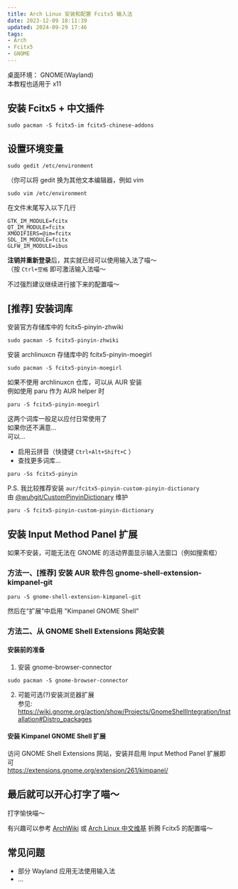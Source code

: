 ```yaml
---
title: Arch Linux 安装和配置 Fcitx5 输入法
date: 2023-12-09 18:11:39
updated: 2024-09-29 17:46
tags:
- Arch
- Fcitx5
- GNOME
---
```


桌面环境：
GNOME(Wayland)  
本教程也适用于 x11

## 安装 Fcitx5  + 中文插件
```
sudo pacman -S fcitx5-im fcitx5-chinese-addons
```

## 设置环境变量
```
sudo gedit /etc/environment
```
（你可以将 gedit 换为其他文本编辑器，例如 vim
```
sudo vim /etc/environment
```
在文件末尾写入以下几行
```
GTK_IM_MODULE=fcitx
QT_IM_MODULE=fcitx
XMODIFIERS=@im=fcitx
SDL_IM_MODULE=fcitx
GLFW_IM_MODULE=ibus
```

**注销并重新登录**后，其实就已经可以使用输入法了喵～  
（按 `Ctrl+空格` 即可激活输入法喵～

不过强烈建议继续进行接下来的配置喵～

## [推荐] 安装词库

安装官方存储库中的 fcitx5-pinyin-zhwiki
```
sudo pacman -S fcitx5-pinyin-zhwiki
```

安装 archlinuxcn 存储库中的 fcitx5-pinyin-moegirl
```
sudo pacman -S fcitx5-pinyin-moegirl
```
如果不使用 archlinuxcn 仓库，可以从 AUR 安装  
例如使用 paru 作为 AUR helper 时
```
paru -S fcitx5-pinyin-moegirl
```

这两个词库一般足以应付日常使用了  
如果你还不满意...  
可以...
- 启用云拼音（快捷键 `Ctrl+Alt+Shift+C` ）
- 查找更多词库...
```
paru -Ss fcitx5-pinyin
```

P.S. 我比较推荐安装 `aur/fcitx5-pinyin-custom-pinyin-dictionary`  
由 [@wuhgit/CustomPinyinDictionary](https://github.com/wuhgit/CustomPinyinDictionary) 维护
```
paru -S fcitx5-pinyin-custom-pinyin-dictionary
```

## 安装 Input Method Panel 扩展

如果不安装，可能无法在 GNOME 的活动界面显示输入法窗口（例如搜索框）

### 方法一、[推荐] 安装 AUR 软件包 gnome-shell-extension-kimpanel-git

```
paru -S gnome-shell-extension-kimpanel-git
```

然后在“扩展”中启用 "Kimpanel GNOME Shell"

### 方法二、从 GNOME Shell Extensions 网站安装

#### 安装前的准备

1. 安装 gnome-browser-connector
```
sudo pacman -S gnome-browser-connector
```

2. 可能可选(?)安装浏览器扩展  
参见: https://wiki.gnome.org/action/show/Projects/GnomeShellIntegration/Installation#Distro_packages

#### 安装 Kimpanel GNOME Shell 扩展
访问 GNOME Shell Extensions 网站，安装并启用 Input Method Panel 扩展即可  
https://extensions.gnome.org/extension/261/kimpanel/

## 最后就可以开心打字了喵～

打字愉快喵～

有兴趣可以参考 [ArchWiki](https://wiki.archlinux.org/title/Fcitx5) 或 [Arch Linux 中文维基](https://wiki.archlinuxcn.org/wiki/Fcitx5) 折腾 Fcitx5 的配置喵～

## 常见问题

- 部分 Wayland 应用无法使用输入法
- ...